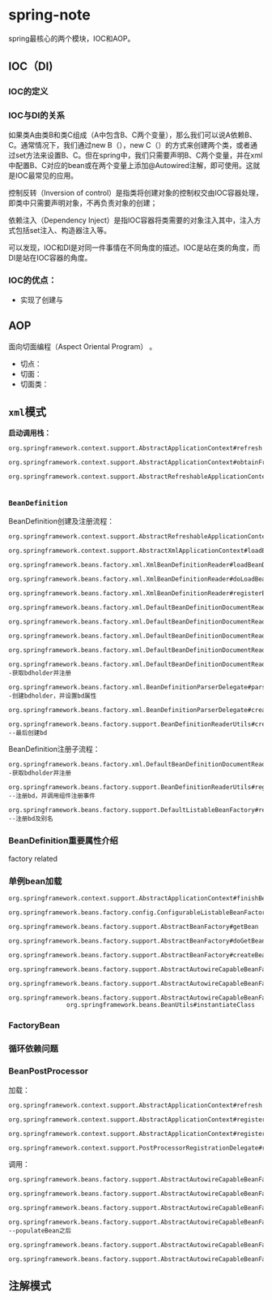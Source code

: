 # spring-note

spring最核心的两个模块，IOC和AOP。

## IOC（DI)

### IOC的定义

### IOC与DI的关系

如果类A由类B和类C组成（A中包含B、C两个变量），那么我们可以说A依赖B、C。通常情况下，我们通过new B（），new C（）的方式来创建两个类，或者通过set方法来设置B、C。但在spring中，我们只需要声明B、C两个变量，并在xml中配置B、C对应的bean或在两个变量上添加@Autowired注解，即可使用。这就是IOC最常见的应用。

控制反转（Inversion of control）是指类将创建对象的控制权交由IOC容器处理，即类中只需要声明对象，不再负责对象的创建；

依赖注入（Dependency Inject）是指IOC容器将类需要的对象注入其中，注入方式包括set注入、构造器注入等。

可以发现，IOC和DI是对同一件事情在不同角度的描述。IOC是站在类的角度，而DI是站在IOC容器的角度。

### IOC的优点：

* 实现了创建与

## AOP

面向切面编程（Aspect Oriental Program）	。

* 切点：
* 切面：
* 切面类：



## `xml`模式

**启动调用栈：**

```
org.springframework.context.support.AbstractApplicationContext#refresh
  org.springframework.context.support.AbstractApplicationContext#obtainFreshBeanFactory
    org.springframework.context.support.AbstractRefreshableApplicationContext#refreshBeanFactory
    
```



### `BeanDefinition`

BeanDefinition创建及注册流程：

```
org.springframework.context.support.AbstractRefreshableApplicationContext#loadBeanDefinitions
  org.springframework.context.support.AbstractXmlApplicationContext#loadBeanDefinitions
    org.springframework.beans.factory.xml.XmlBeanDefinitionReader#loadBeanDefinitions
      org.springframework.beans.factory.xml.XmlBeanDefinitionReader#doLoadBeanDefinitions
        org.springframework.beans.factory.xml.XmlBeanDefinitionReader#registerBeanDefinitions
          org.springframework.beans.factory.xml.DefaultBeanDefinitionDocumentReader#registerBeanDefinitions
            org.springframework.beans.factory.xml.DefaultBeanDefinitionDocumentReader#doRegisterBeanDefinitions
              org.springframework.beans.factory.xml.DefaultBeanDefinitionDocumentReader#parseBeanDefinitions
                org.springframework.beans.factory.xml.DefaultBeanDefinitionDocumentReader#parseDefaultElement
                  org.springframework.beans.factory.xml.DefaultBeanDefinitionDocumentReader#processBeanDefinition--获取bdholder并注册
                    org.springframework.beans.factory.xml.BeanDefinitionParserDelegate#parseBeanDefinitionElement--创建bdholder，并设置bd属性
                      org.springframework.beans.factory.xml.BeanDefinitionParserDelegate#createBeanDefinition
                        org.springframework.beans.factory.support.BeanDefinitionReaderUtils#createBeanDefinition --最后创建bd
```

BeanDefinition注册子流程：

```
org.springframework.beans.factory.xml.DefaultBeanDefinitionDocumentReader#processBeanDefinition--获取bdholder并注册
  org.springframework.beans.factory.support.BeanDefinitionReaderUtils#registerBeanDefinition --注册bd，并调用组件注册事件
    org.springframework.beans.factory.support.DefaultListableBeanFactory#registerBeanDefinition --注册bd及别名
```

### BeanDefinition重要属性介绍

factory related



### 单例bean加载

```
org.springframework.context.support.AbstractApplicationContext#finishBeanFactoryInitialization
  org.springframework.beans.factory.config.ConfigurableListableBeanFactory#preInstantiateSingletons
    org.springframework.beans.factory.support.AbstractBeanFactory#getBean
      org.springframework.beans.factory.support.AbstractBeanFactory#doGetBean
        org.springframework.beans.factory.support.AbstractBeanFactory#createBean
          org.springframework.beans.factory.support.AbstractAutowireCapableBeanFactory#doCreateBean
            org.springframework.beans.factory.support.AbstractAutowireCapableBeanFactory#createBeanInstance
              org.springframework.beans.factory.support.AbstractAutowireCapableBeanFactory#instantiateBean
                org.springframework.beans.BeanUtils#instantiateClass	
```

### FactoryBean



### 循环依赖问题

### BeanPostProcessor

加载：

```
org.springframework.context.support.AbstractApplicationContext#refresh
  org.springframework.context.support.AbstractApplicationContext#registerBeanPostProcessors
    org.springframework.context.support.AbstractApplicationContext#registerBeanPostProcessors
      org.springframework.context.support.PostProcessorRegistrationDelegate#registerBeanPostProcessors
```

调用：

```
org.springframework.beans.factory.support.AbstractAutowireCapableBeanFactory#createBean
  org.springframework.beans.factory.support.AbstractAutowireCapableBeanFactory#resolveBeforeInstantiation
    org.springframework.beans.factory.support.AbstractAutowireCapableBeanFactory#doCreateBean
      org.springframework.beans.factory.support.AbstractAutowireCapableBeanFactory#initializeBean  --populateBean之后
        org.springframework.beans.factory.support.AbstractAutowireCapableBeanFactory#applyBeanPostProcessorsBeforeInitialization
        org.springframework.beans.factory.support.AbstractAutowireCapableBeanFactory#applyBeanPostProcessorsAfterInitialization
```



## 注解模式